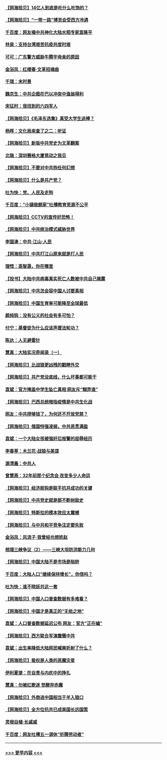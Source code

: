 #### [【网海拾贝】14亿人到底是吃什么吃饱的？](../pages/nsc993/n12974125.md?t=05260451) 
#### [【网海拾贝】“一带一路”博览会受西方冷遇](../pages/nsc993/n12971787.md?t=05260451) 
#### [千百度：网友揭中共神化大陆水稻专家袁隆平](../pages/nsc993/n12971733.md?t=05260451) 
#### [林泉：支持台湾艰苦抗疫共度时艰](../pages/nsc993/n12971350.md?t=05260451) 
#### [可可：广东警方威胁牛腾宇母亲的原因](../pages/nsc993/n12971100.md?t=05260451) 
#### [金浴凤：红楼春·文革招魂曲](../pages/nsc993/n12970354.md?t=05260451) 
#### [千瑞：末时景](../pages/nsc993/n12970337.md?t=05260451) 
#### [魏京生：中共企图在巴以冲突中渔翁得利](../pages/nsc993/n12970286.md?t=05260451) 
#### [宋征时：我找到的六四军人](../pages/nsc993/n12970213.md?t=05260451) 
#### [【网海拾贝】《毛泽东选集》真受大学生追捧？](../pages/nsc993/n12968779.md?t=05260451) 
#### [杨晖：文化局来查了之二：听证](../pages/nsc993/n12966528.md?t=05260451) 
#### [【网海拾贝】新版中共党史为文革翻案](../pages/nsc993/n12967526.md?t=05260451) 
#### [北隐：深圳赛格大厦晃动之我见](../pages/nsc993/n12967393.md?t=05260451) 
#### [【网海拾贝】不要对中共抱任何幻想](../pages/nsc993/n12965222.md?t=05260451) 
#### [【网海拾贝】什么是共产党？](../pages/nsc993/n12962781.md?t=05260451) 
#### [吐为快：党、人民及走狗](../pages/nsc993/n12962747.md?t=05260451) 
#### [千百度：“小镇做题家”吐槽教育资源不公平](../pages/nsc993/n12962705.md?t=05260451) 
#### [【网海拾贝】CCTV的宣传好恐怖！](../pages/nsc993/n12959984.md?t=05260451) 
#### [【网海拾贝】中共统治模式威胁世界](../pages/nsc993/n12957622.md?t=05260451) 
#### [李国涛：中共‧江山‧人民](../pages/nsc993/n12957502.md?t=05260451) 
#### [【网海拾贝】中共打江山原来就是打人民](../pages/nsc993/n12954345.md?t=05260451) 
#### [理悟：高智晟，你在哪里](../pages/nsc993/n12953115.md?t=05260451) 
#### [【投书】大陆中共病毒真实死亡人数被中共自己揭露](../pages/nsc993/n12953050.md?t=05260451) 
#### [【网海拾贝】中共怎会容中国人讨要真相](../pages/nsc993/n12952161.md?t=05260451) 
#### [【网海拾贝】中国生育率可能降至全球最低](../pages/nsc993/n12948793.md?t=05260451) 
#### [颜纯钩：没有公义的社会有多可怕？](../pages/nsc993/n12947626.md?t=05260451) 
#### [付宁：基督徒为什么应该声援法轮功？](../pages/nsc993/n12947233.md?t=05260451) 
#### [陈达：人无避雷针](../pages/nsc993/n12947098.md?t=05260451) 
#### [慧真：大陆实况奇闻录（一）](../pages/nsc993/n12945811.md?t=05260451) 
#### [【网海拾贝】比战狼更凶残的戳瞎外交](../pages/nsc993/n12945717.md?t=05260451) 
#### [【网海拾贝】共产党没底线，什么坏事都可能干](../pages/nsc993/n12942090.md?t=05260451) 
#### [袁斌：官方掩盖中学生坠亡真相 网友斥“糊弄谁”](../pages/nsc993/n12942029.md?t=05260451) 
#### [【网海拾贝】巴西总统暗指疫情是中共生化战](../pages/nsc993/n12938999.md?t=05260451) 
#### [网友：中共捞够钱了，为何还不开放党禁？](../pages/nsc993/n12938952.md?t=05260451) 
#### [【网海拾贝】俄国恃强凌弱，中共恶贯满盈](../pages/nsc993/n12936626.md?t=05260451) 
#### [袁斌：一个大陆女孩被强奸后报警的屈辱经历](../pages/nsc993/n12936547.md?t=05260451) 
#### [李春草：木兰花·战狼与美谍](../pages/nsc993/n12935995.md?t=05260451) 
#### [源清晨：中共人](../pages/nsc993/n12935589.md?t=05260451) 
#### [曾慧燕：32年前那个纪念会 改变多少人命运](../pages/nsc993/n12934233.md?t=05260451) 
#### [【网海拾贝】经济脱钩是联手抗共成功的关键](../pages/nsc993/n12934176.md?t=05260451) 
#### [【网海拾贝】中共党史就是部不断树敌史](../pages/nsc993/n12932844.md?t=05260451) 
#### [【网海拾贝】特斯拉的模本效应太震撼](../pages/nsc993/n12925626.md?t=05260451) 
#### [【网海拾贝】与中共和平竞争注定要失败](../pages/nsc993/n12923326.md?t=05260451) 
#### [金浴凤：风流子‧我曾经也想姓赵](../pages/nsc993/n12920911.md?t=05260451) 
#### [梳理三峡争议（2）——三峡大坝防洪能力几何](../pages/nsc993/n12920173.md?t=05260451) 
#### [【网海拾贝】中国大陆不是市场是陷阱](../pages/nsc993/n12920143.md?t=05260451) 
#### [千百度：大陆人口“继续保持增长”，你信吗？](../pages/nsc993/n12918946.md?t=05260451) 
#### [吐为快：谁不晓妖共这一套](../pages/nsc993/n12918941.md?t=05260451) 
#### [【网海拾贝】中国人口普查数据有多难看？](../pages/nsc993/n12917822.md?t=05260451) 
#### [【网海拾贝】中国才是真正的“无依之地”](../pages/nsc993/n12915845.md?t=05260451) 
#### [袁斌：人口普查数据延迟公布 网友：官方“正在编”](../pages/nsc993/n12915748.md?t=05260451) 
#### [【网海拾贝】西方联合军演震慑中共](../pages/nsc993/n12913466.md?t=05260451) 
#### [袁斌：出生率降低大陆网民喊爽折射了什么？](../pages/nsc993/n12913365.md?t=05260451) 
#### [【网海拾贝】极权是人类的恶魔灾星](../pages/nsc993/n12910697.md?t=05260451) 
#### [伊利夏提：在自责与内疚中的挣扎](../pages/nsc993/n12910493.md?t=05260451) 
#### [慧真：勿被红歌迷 觉醒弃赤魔](../pages/nsc993/n12910485.md?t=05260451) 
#### [【网海拾贝】外商进中国相当于羊入狼口](../pages/nsc993/n12908274.md?t=05260451) 
#### [【网海拾贝】全方位抗共已成美国长远国策](../pages/nsc993/n12906878.md?t=05260451) 
#### [灵根自植‧长戚戚](../pages/nsc993/n12905585.md?t=05260451) 
#### [千百度：网友吐槽五一调休“折腾劳动者”](../pages/nsc993/n12905934.md?t=05260451) 

----
#### [ >>> 更早内容 <<< ](../indexes/nsc993-earlier.md)
